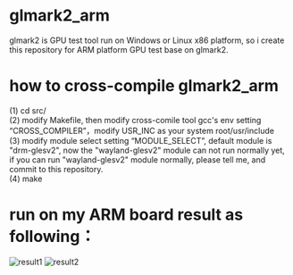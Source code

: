 # glmark2_arm
glmark2 is GPU test tool run on Windows or Linux x86 platform, so i create this repository for ARM platform GPU test base on glmark2.

# how to cross-compile glmark2_arm
(1) cd src/  
(2) modify Makefile, then modify cross-comile tool gcc's env setting “CROSS_COMPILER”，modify USR_INC as your system root/usr/include  
(3) modify module select setting “MODULE_SELECT”, default module is "drm-glesv2",  now the "wayland-glesv2" module can not run normally   yet, if you can run "wayland-glesv2" module normally, please tell me, and commit to this repository.  
(4) make  
# run on my ARM board result as following：
![result1](https://github.com/fanchenxinok/glmark2_arm/blob/master/doc/result1.jpg)
![result2](https://github.com/fanchenxinok/glmark2_arm/blob/master/doc/result2.jpg)
